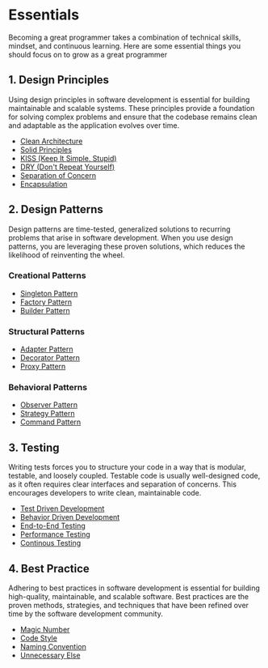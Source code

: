 # Essentials

Becoming a great programmer takes a combination of technical skills, mindset, and continuous learning. Here are some essential things you should focus on to grow as a great programmer

## 1. Design Principles
    
Using design principles in software development is essential for building maintainable and scalable systems. These principles provide a foundation for solving complex problems and ensure that the codebase remains clean and adaptable as the application evolves over time.

- [Clean Architecture](/guide/essentials/design-principles/clean-architecture)
- [Solid Principles](/guide/essentials/design-principles/solid-principles)
- [KISS (Keep It Simple, Stupid)](/guide/essentials/design-principles/kiss)
- [DRY (Don't Repeat Yourself)](/guide/essentials/design-principles/dry)
- [Separation of Concern](/guide/essentials/design-principles/separation-of-concern)
- [Encapsulation](/guide/essentials/design-principles/encapsulation)

## 2. Design Patterns
    
Design patterns are time-tested, generalized solutions to recurring problems that arise in software development. When you use design patterns, you are leveraging these proven solutions, which reduces the likelihood of reinventing the wheel.

### Creational Patterns

- [Singleton Pattern](/guide/essentials/design-patterns/singleton-pattern)
- [Factory Pattern](/guide/essentials/design-patterns/factory-pattern)
- [Builder Pattern](/guide/essentials/design-patterns/builder-pattern)

### Structural Patterns

- [Adapter Pattern](/guide/essentials/design-patterns/adapter-pattern)
- [Decorator Pattern](/guide/essentials/design-patterns/decorator-pattern)
- [Proxy Pattern](/guide/essentials/design-patterns/proxy-pattern)

### Behavioral Patterns

- [Observer Pattern](/guide/essentials/design-patterns/observer-pattern)
- [Strategy Pattern](/guide/essentials/design-patterns/strategy-pattern)
- [Command Pattern](/guide/essentials/design-patterns/command-pattern)

## 3. Testing
    
Writing tests forces you to structure your code in a way that is modular, testable, and loosely coupled. Testable code is usually well-designed code, as it often requires clear interfaces and separation of concerns. This encourages developers to write clean, maintainable code.

- [Test Driven Development](/guide/essentials/testing/test-driven-development)
- [Behavior Driven Development](/guide/essentials/testing/behavior-driven-development)
- [End-to-End Testing](/guide/essentials/testing/end-to-end-testing)
- [Performance Testing](/guide/essentials/testing/performance-testing)
- [Continous Testing](/guide/essentials/testing/continous-testing)

## 4. Best Practice
    
Adhering to best practices in software development is essential for building high-quality, maintainable, and scalable software. Best practices are the proven methods, strategies, and techniques that have been refined over time by the software development community.

- [Magic Number](/guide/essentials/best-practices/magic-number)
- [Code Style](/guide/essentials/best-practices/code-style)
- [Naming Convention](/guide/essentials/best-practices/naming-convention)
- [Unnecessary Else](/guide/essentials/best-practices/unnecessary-else)
